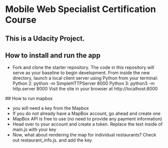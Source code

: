# Mobile Web Specialist Certification Course
This is a Udacity Project. 
---
## How to install and run the app
<ul>
  <li>
    Fork and clone the starter repository. The code in this repository will serve as your baseline to begin development.
    From inside the new directory, launch a local client server using Python from your terminal: 
    Python 2: python -m SimpleHTTPServer 8000 
    Python 3: python3 -m http.server 8000
    Visit the site in your browser at http://localhost:8000
  </li>
</ul>
## How to run mapbox
<ul>
  <li> you will need a key from the Mapbox </li>
  <li>If you do not already have a MapBox account, go ahead and create one</li>
  <li>MapBox API is free to use (no need to provide any payment information)</li>
  <li>Head over to your account and create a token. Replace the text <your MAPBOX API KEY HERE> inside of main.js with your key</li>
  <li>Now, what about rendering the map for individual restaurants? Check out restaurant_info.js. and add the key</li>
</ul>




